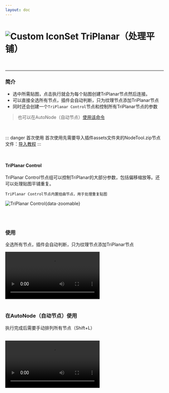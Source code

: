 ```yaml
---
layout: doc
---
```

# <span class="h1-icon"><img src="/img/TriPlanar Control.webp" alt="Custom Icon"></span>Set TriPlanar（处理平铺）

<br/>

---

### 简介

- 选中所需贴图，点击执行就会为每个贴图创建TriPlanar节点然后连接。
- 可以直接全选所有节点，插件会自动判断，只为纹理节点添加TriPlanar节点
- 同时还会创建一个`TriPlanar Control`节点和控制所有TriPlanar节点的参数

> 也可以在AutoNode（自动节点）[使用该命令](03-RNT-AutoNode)

<br />

::: danger 首次使用
首次使用先需要导入插件assets文件夹的NodeTool.zip节点文件：[导入教程](03-RNT-AutoNode#导入)
:::

<br />


#### TriPlanar Control
TriPlanar Control节点组可以控制TriPlanar的大部分参数，包括偏移缩放等。还可以处理贴图平铺重复。

```
TriPlanar Control节点内置扭曲节点，用于处理重复贴图
```

![TriPlanar Control](/img/triplanar_control-node.webp){data-zoomable}

<br/>
<br/>

### 使用
全选所有节点，插件会自动判断，只为纹理节点添加TriPlanar节点
<br/>

<video controls>
  <source src="/img/command-set-triplanar.webm" type="video/webm">
</video>

<br/>
<br/>

### 在AutoNode（自动节点）使用
执行完成后需要手动排列所有节点（Shift+L）

<br/>

<video controls>
  <source src="/img/autonode-set-triplanar.webm" type="video/webm">
</video>

<br/>
<br/>